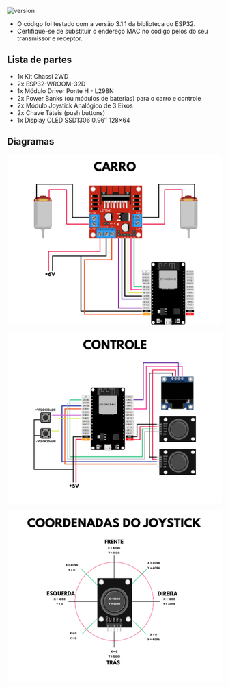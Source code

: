 ![version](https://img.shields.io/badge/version-1.0.0-green)

- O código foi testado com a versão 3.1.1 da biblioteca do ESP32.
- Certifique-se de substituir o endereço MAC no código pelos do seu transmissor e receptor.

## Lista de partes

- 1x Kit Chassi 2WD
- 2x ESP32-WROOM-32D
- 1x Módulo Driver Ponte H - L298N
- 2x Power Banks (ou módulos de baterias) para o carro e controle
- 2x Módulo Joystick Analógico de 3 Eixos
- 2x Chave Táteis (push buttons)
- 1x Display OLED SSD1306 0.96″ 128×64

## Diagramas

<p align="center">
    <img src="Imagens/CARRO.png" alt="drawing" width="550"/>
</p>

<p align="center">
    <img src="Imagens/CONTROLE.png" alt="drawing" width="550"/>
</p>

<p align="center">
    <img src="Imagens/JOYSTICK.png" alt="drawing" width="550"/>
</p>
